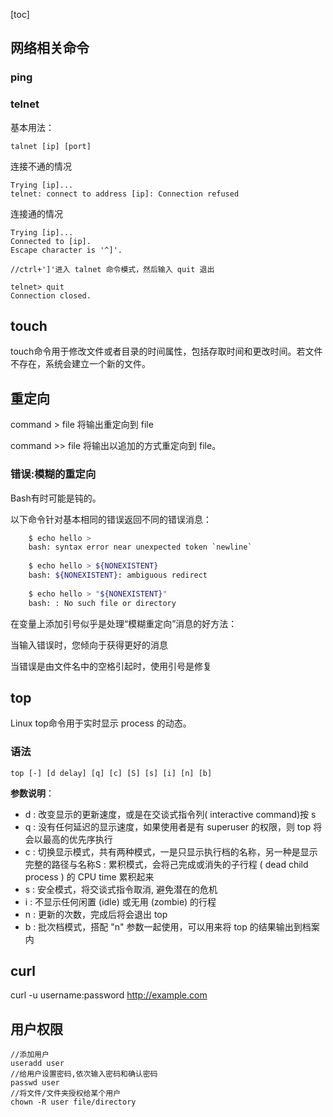 [toc]

## 网络相关命令

### ping

### telnet

基本用法：

```shell
talnet [ip] [port]
```

连接不通的情况

```shell
Trying [ip]...
telnet: connect to address [ip]: Connection refused
```

连接通的情况

```shell
Trying [ip]...
Connected to [ip].
Escape character is '^]'.

//ctrl+']'进入 talnet 命令模式，然后输入 quit 退出

telnet> quit
Connection closed.
```

## touch

touch命令用于修改文件或者目录的时间属性，包括存取时间和更改时间。若文件不存在，系统会建立一个新的文件。

## 重定向

command > file   将输出重定向到 file

command >> file  将输出以追加的方式重定向到 file。 



### 错误:模糊的重定向

Bash有时可能是钝的。    

以下命令针对基本相同的错误返回不同的错误消息：

```bash
    $ echo hello >
    bash: syntax error near unexpected token `newline`
     
    $ echo hello > ${NONEXISTENT}
    bash: ${NONEXISTENT}: ambiguous redirect
     
    $ echo hello > "${NONEXISTENT}"
    bash: : No such file or directory
```

在变量上添加引号似乎是处理“模糊重定向”消息的好方法：

当输入错误时，您倾向于获得更好的消息 

当错误是由文件名中的空格引起时，使用引号是修复

## top

Linux top命令用于实时显示 process 的动态。

### 语法

```
top [-] [d delay] [q] [c] [S] [s] [i] [n] [b]
```

**参数说明**：

- d : 改变显示的更新速度，或是在交谈式指令列( interactive command)按 s
- q : 没有任何延迟的显示速度，如果使用者是有 superuser 的权限，则 top 将会以最高的优先序执行
- c : 切换显示模式，共有两种模式，一是只显示执行档的名称，另一种是显示完整的路径与名称S : 累积模式，会将己完成或消失的子行程 ( dead child process ) 的 CPU time 累积起来
- s : 安全模式，将交谈式指令取消, 避免潜在的危机
- i : 不显示任何闲置 (idle) 或无用 (zombie) 的行程
- n : 更新的次数，完成后将会退出 top
- b : 批次档模式，搭配 "n" 参数一起使用，可以用来将 top 的结果输出到档案内

## curl

curl -u username:password http://example.com

## 用户权限

```shell
//添加用户
useradd user
//给用户设置密码,依次输入密码和确认密码
passwd user
//将文件/文件夹授权给某个用户
chown -R user file/directory 
```